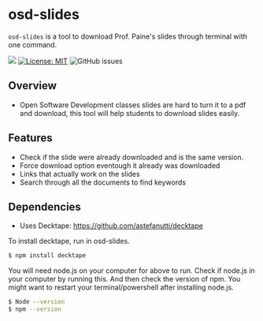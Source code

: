 # osd-slides
`osd-slides` is a tool to download Prof. Paine's slides through terminal with one command. 

[![](https://img.shields.io/badge/project-link-green)](https://github.com/kkarakas/osd-slides)
[![License: MIT](https://img.shields.io/badge/License-MIT-yellow.svg)](https://opensource.org/licenses/MIT)
![GitHub issues](https://img.shields.io/github/issues/kkarakas/osd-slides)

## Overview
- Open Software Development classes slides are hard to turn it to a pdf and download, this tool will help students to download slides easily. 

## Features
- Check if the slide were already downloaded and is the same version.
- Force download option eventough it already was downloaded
- Links that actually work on the slides
- Search through all the documents to find keywords

## Dependencies
- Uses Decktape: https://github.com/astefanutti/decktape

To install decktape, run in osd-slides.
```sh
$ npm install decktape
```
You will need node.js on your computer for above to run.
Check if node.js in your computer by running this. And then check the version of npm.
You might want to restart your terminal/powershell after installing node.js.
```sh
$ Node --version
$ npm --version
```